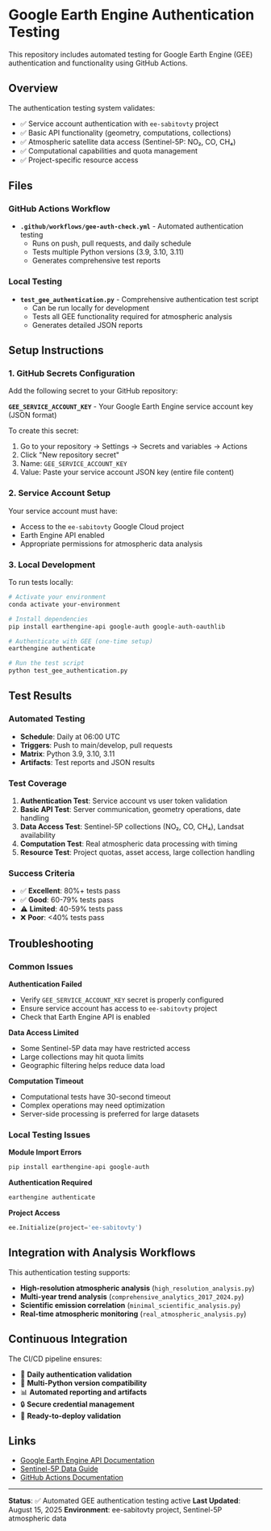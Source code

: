 # Google Earth Engine Authentication Testing

This repository includes automated testing for Google Earth Engine (GEE) authentication and functionality using GitHub Actions.

## Overview

The authentication testing system validates:
- ✅ Service account authentication with `ee-sabitovty` project
- ✅ Basic API functionality (geometry, computations, collections)
- ✅ Atmospheric satellite data access (Sentinel-5P: NO₂, CO, CH₄)
- ✅ Computational capabilities and quota management
- ✅ Project-specific resource access

## Files

### GitHub Actions Workflow
- **`.github/workflows/gee-auth-check.yml`** - Automated authentication testing
  - Runs on push, pull requests, and daily schedule
  - Tests multiple Python versions (3.9, 3.10, 3.11)
  - Generates comprehensive test reports

### Local Testing
- **`test_gee_authentication.py`** - Comprehensive authentication test script
  - Can be run locally for development
  - Tests all GEE functionality required for atmospheric analysis
  - Generates detailed JSON reports

## Setup Instructions

### 1. GitHub Secrets Configuration

Add the following secret to your GitHub repository:

**`GEE_SERVICE_ACCOUNT_KEY`** - Your Google Earth Engine service account key (JSON format)

To create this secret:
1. Go to your repository → Settings → Secrets and variables → Actions
2. Click "New repository secret"
3. Name: `GEE_SERVICE_ACCOUNT_KEY`
4. Value: Paste your service account JSON key (entire file content)

### 2. Service Account Setup

Your service account must have:
- Access to the `ee-sabitovty` Google Cloud project
- Earth Engine API enabled
- Appropriate permissions for atmospheric data analysis

### 3. Local Development

To run tests locally:

```bash
# Activate your environment
conda activate your-environment

# Install dependencies
pip install earthengine-api google-auth google-auth-oauthlib

# Authenticate with GEE (one-time setup)
earthengine authenticate

# Run the test script
python test_gee_authentication.py
```

## Test Results

### Automated Testing
- **Schedule**: Daily at 06:00 UTC
- **Triggers**: Push to main/develop, pull requests
- **Matrix**: Python 3.9, 3.10, 3.11
- **Artifacts**: Test reports and JSON results

### Test Coverage
1. **Authentication Test**: Service account vs user token validation
2. **Basic API Test**: Server communication, geometry operations, date handling
3. **Data Access Test**: Sentinel-5P collections (NO₂, CO, CH₄), Landsat availability
4. **Computation Test**: Real atmospheric data processing with timing
5. **Resource Test**: Project quotas, asset access, large collection handling

### Success Criteria
- ✅ **Excellent**: 80%+ tests pass
- ✅ **Good**: 60-79% tests pass  
- ⚠️ **Limited**: 40-59% tests pass
- ❌ **Poor**: <40% tests pass

## Troubleshooting

### Common Issues

**Authentication Failed**
- Verify `GEE_SERVICE_ACCOUNT_KEY` secret is properly configured
- Ensure service account has access to `ee-sabitovty` project
- Check that Earth Engine API is enabled

**Data Access Limited**
- Some Sentinel-5P data may have restricted access
- Large collections may hit quota limits
- Geographic filtering helps reduce data load

**Computation Timeout**
- Computational tests have 30-second timeout
- Complex operations may need optimization
- Server-side processing is preferred for large datasets

### Local Testing Issues

**Module Import Errors**
```bash
pip install earthengine-api google-auth
```

**Authentication Required**
```bash
earthengine authenticate
```

**Project Access**
```python
ee.Initialize(project='ee-sabitovty')
```

## Integration with Analysis Workflows

This authentication testing supports:
- **High-resolution atmospheric analysis** (`high_resolution_analysis.py`)
- **Multi-year trend analysis** (`comprehensive_analytics_2017_2024.py`)
- **Scientific emission correlation** (`minimal_scientific_analysis.py`)
- **Real-time atmospheric monitoring** (`real_atmospheric_analysis.py`)

## Continuous Integration

The CI/CD pipeline ensures:
- 🔄 **Daily authentication validation**
- 🧪 **Multi-Python version compatibility**
- 📊 **Automated reporting and artifacts**
- 🔒 **Secure credential management**
- 🚀 **Ready-to-deploy validation**

## Links

- [Google Earth Engine API Documentation](https://developers.google.com/earth-engine)
- [Sentinel-5P Data Guide](https://developers.google.com/earth-engine/datasets/catalog/sentinel-5p)
- [GitHub Actions Documentation](https://docs.github.com/en/actions)

---

**Status**: ✅ Automated GEE authentication testing active
**Last Updated**: August 15, 2025
**Environment**: ee-sabitovty project, Sentinel-5P atmospheric data
